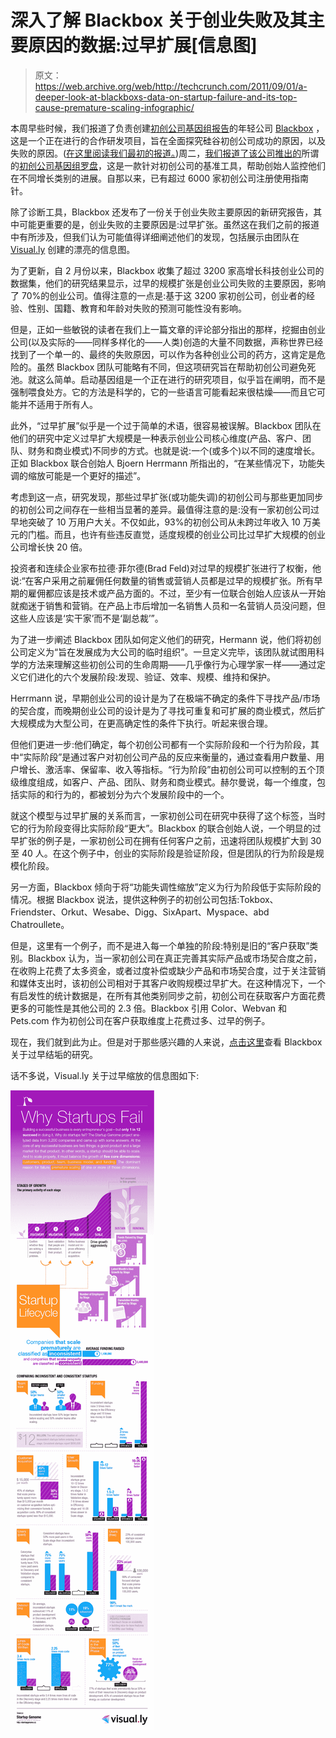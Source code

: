# 深入了解 Blackbox 关于创业失败及其主要原因的数据:过早扩展[信息图] 

> 原文：<https://web.archive.org/web/http://techcrunch.com/2011/09/01/a-deeper-look-at-blackboxs-data-on-startup-failure-and-its-top-cause-premature-scaling-infographic/>

本周早些时候，我们报道了负责创建[初创公司基因组报告](https://web.archive.org/web/20230327061609/http://blog.startupcompass.co/)的年轻公司 [Blackbox](https://web.archive.org/web/20230327061609/http://blackbox.vc/) ，这是一个正在进行的合作研发项目，旨在全面探究硅谷初创公司成功的原因，以及失败的原因。([在这里阅读我们最初的报道。](https://web.archive.org/web/20230327061609/https://techcrunch.com/2011/05/28/what-makes-a-startup-successful-blackbox-report-aims-to-map-the-startup-genome/))周二，[我们报道了该公司推出的](https://web.archive.org/web/20230327061609/https://techcrunch.com/2011/08/29/what-kills-startups-blackbox-releases-reportapp-to-help-founders-avoid-the-deadpool/)所谓的[初创公司基因组罗盘](https://web.archive.org/web/20230327061609/https://www.startupcompass.co/)，这是一款针对初创公司的基准工具，帮助创始人监控他们在不同增长类别的进展。自那以来，已有超过 6000 家初创公司注册使用指南针。

除了诊断工具，Blackbox 还发布了一份关于创业失败主要原因的新研究报告，其中可能更重要的是，创业失败的主要原因是:过早扩张。虽然这在我们之前的报道中有所涉及，但我们认为可能值得详细阐述他们的发现，包括展示由团队在 [Visual.ly](https://web.archive.org/web/20230327061609/http://twitter.com/#%21/Visually) 创建的漂亮的信息图。

为了更新，自 2 月份以来，Blackbox 收集了超过 3200 家高增长科技创业公司的数据集，他们的研究结果显示，过早的规模扩张是创业公司失败的主要原因，影响了 70%的创业公司。值得注意的一点是:基于这 3200 家初创公司，创业者的经验、性别、国籍、教育和年龄对失败的预测可能性没有影响。

但是，正如一些敏锐的读者在我们上一篇文章的评论部分指出的那样，挖掘由创业公司(以及实际的——同样多样化的——人类)创造的大量不同数据，声称世界已经找到了一个单一的、最终的失败原因，可以作为各种创业公司的药方，这肯定是危险的。虽然 Blackbox 团队可能略有不同，但这项研究旨在帮助初创公司避免死池。就这么简单。启动基因组是一个正在进行的研究项目，似乎旨在阐明，而不是强制喂食处方。它的方法是科学的，它的一些语言可能看起来很枯燥——而且它可能并不适用于所有人。

此外，“过早扩展”似乎是一个过于简单的术语，很容易被误解。Blackbox 团队在他们的研究中定义过早扩大规模是一种表示创业公司核心维度(产品、客户、团队、财务和商业模式)不同步的方式。也就是说:一个(或多个)以不同的速度增长。正如 Blackbox 联合创始人 Bjoern Herrmann 所指出的，“在某些情况下，功能失调的缩放可能是一个更好的描述”。

考虑到这一点，研究发现，那些过早扩张(或功能失调)的初创公司与那些更加同步的初创公司之间存在一些相当显著的差异。最值得注意的是:没有一家初创公司过早地突破了 10 万用户大关。不仅如此，93%的初创公司从未跨过年收入 10 万美元的门槛。而且，也许有些违反直觉，适度规模的创业公司比过早扩大规模的创业公司增长快 20 倍。

投资者和连续企业家布拉德·菲尔德(Brad Feld)对过早的规模扩张进行了权衡，他说:“在客户采用之前雇佣任何数量的销售或营销人员都是过早的规模扩张。所有早期的雇佣都应该是技术或产品方面的。不过，至少有一位联合创始人应该从一开始就痴迷于销售和营销。在产品上市后增加一名销售人员和一名营销人员没问题，但这些人应该是‘实干家’而不是‘副总裁’”。

为了进一步阐述 Blackbox 团队如何定义他们的研究，Hermann 说，他们将初创公司定义为“旨在发展成为大公司的临时组织”。一旦定义完毕，该团队就试图用科学的方法来理解这些初创公司的生命周期——几乎像行为心理学家一样——通过定义它们进化的六个发展阶段:发现、验证、效率、规模、维持和保护。

Herrmann 说，早期创业公司的设计是为了在极端不确定的条件下寻找产品/市场的契合度，而晚期创业公司的设计是为了寻找可重复和可扩展的商业模式，然后扩大规模成为大型公司，在更高确定性的条件下执行。听起来很合理。

但他们更进一步:他们确定，每个初创公司都有一个实际阶段和一个行为阶段，其中“实际阶段”是通过客户对初创公司产品的反应来衡量的，通过查看用户数量、用户增长、激活率、保留率、收入等指标。“行为阶段”由初创公司可以控制的五个顶级维度组成，如客户、产品、团队、财务和商业模式。赫尔曼说，每一个维度，包括实际的和行为的，都被划分为六个发展阶段中的一个。

就这个模型与过早扩展的关系而言，一家初创公司在研究中获得了这个标签，当时它的行为阶段变得比实际阶段“更大”。Blackbox 的联合创始人说，一个明显的过早扩张的例子是，一家初创公司在拥有任何客户之前，迅速将团队规模扩大到 30 至 40 人。在这个例子中，创业的实际阶段是验证阶段，但是团队的行为阶段是规模化阶段。

另一方面，Blackbox 倾向于将“功能失调性缩放”定义为行为阶段低于实际阶段的情况。根据 Blackbox 说法，提供这种例子的初创公司包括:Tokbox、Friendster、Orkut、Wesabe、Digg、SixApart、Myspace、abd Chatroullete。

但是，这里有一个例子，而不是进入每一个单独的阶段:特别是旧的“客户获取”类别。Blackbox 认为，当一家初创公司在真正完善其实际产品或市场契合度之前，在收购上花费了太多资金，或者过度补偿或缺少产品和市场契合度，过于关注营销和媒体支出时，该初创公司相对于其客户收购规模过早扩大。在这种情况下，一个有启发性的统计数据是，在所有其他类别同步之前，初创公司在获取客户方面花费更多的可能性是其他公司的 2.3 倍。Blackbox 引用 Color、Webvan 和 Pets.com 作为初创公司在客户获取维度上花费过多、过早的例子。

现在，我们就到此为止。但是对于那些感兴趣的人来说，[点击这里](https://web.archive.org/web/20230327061609/http://startupgenome.cc/pages/startup-genome-report-extra-on-premature-scal)查看 Blackbox 关于过早结垢的研究。

话不多说，Visual.ly 关于过早缩放的信息图如下:

![](img/09875ba517a3ef0660dcbd578dafc1d5.png)